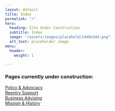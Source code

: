 ```yaml
---
layout: default
title: Index
permalink: "/"
hero:
  heading: Site Under Construction
  subtitle: Index
  image: "/assets/images/placehold/1440x544.png"
  alt_text: placeholder image
menu:
  header:
    weight: 1

---
```

### Pages currently under construction:
<a href="{{ 'our-work/policy-and-advocacy/' | relative-url }}">Policy & Advocacy</a>
<br>
<a href="{{ 'our-work/reentry-support/' | relative-url }}">Reentry Support</a>
<br>
<a href="{{ 'our-work/business-advising/' | relative-url }}">Business Advising</a>
<br>
<a href="{{ 'about-us/mission-and-history/' | relative-url }}">Mission & History</a>